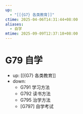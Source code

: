 ```yaml
---
up:
  - "[[{G7} 各类教育]]"
ctime: 2025-04-06T14:31:44+08:00
aliases:
  - 自学
mtime: 2025-09-09T12:37:18+08:00
---
```


# G79 自学

- up: [[{G7} 各类教育]]
- down:	
	- G791 学习方法
	- G792 读书方法
	- G795 治学方法
	- [G797] 自学考试
	
